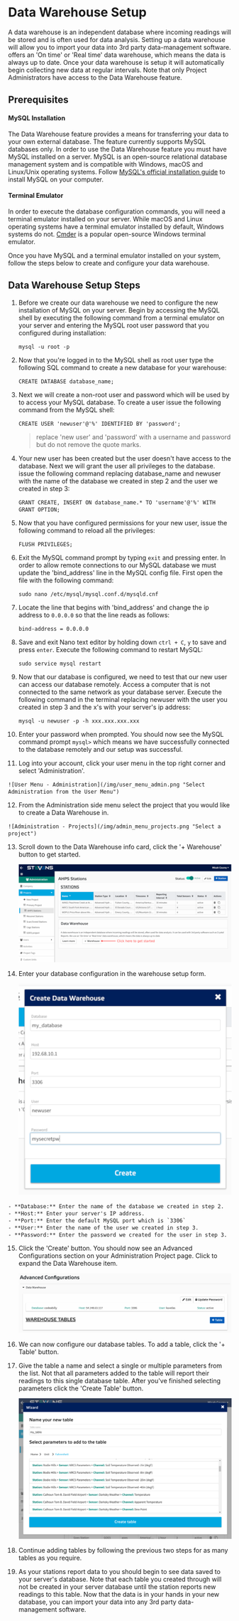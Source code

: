 # Data Warehouse Setup

A data warehouse is an independent database where incoming readings will be stored and is often used for data analysis. Setting up a data warehouse will allow you to import your data into 3rd party data-management software. <span class="app-name"></span> offers an 'On time' or 'Real time' data warehouse, which means the data is always up to date. Once your data warehouse is setup it will automatically begin collecting new data at regular intervals. Note that only Project Administrators have access to the Data Warehouse feature.

## Prerequisites

#### MySQL Installation

The Data Warehouse feature provides a means for transferring your data to your own external database. The feature currently supports MySQL databases only. In order to use the Data Warehouse feature you must have MySQL installed on a server. MySQL is an open-source relational database management system and is compatible with Windows, macOS and Linux/Unix operating systems. Follow <a href="https://dev.mysql.com/doc/refman/5.7/en/installing.html" target="_blank">MySQL's official installation guide</a> to install MySQL on your computer. 

#### Terminal Emulator

In order to execute the database configuration commands, you will need a terminal emulator installed on your server. While macOS and Linux operating systems have a terminal emulator installed by default, Windows systems do not. <a href="https://dev.mysql.com/doc/refman/5.7/en/installing.html" target="_blank">Cmder</a> is a popular open-source Windows terminal emulator. 

Once you have MySQL and a terminal emulator installed on your system, follow the steps below to create and configure your data warehouse.


## Data Warehouse Setup Steps

1.  Before we create our data warehouse we need to configure the new installation of MySQL on your server. Begin by accessing the MySQL shell by executing the following command from a terminal emulator on your server and entering the MySQL root user password that you configured during installation:

        mysql -u root -p
  
2.  Now that you're logged in to the MySQL shell as root user type the following SQL command to create a new database for your warehouse:

        CREATE DATABASE database_name;

3.  Next we will create a non-root user and password which will be used by <span class="app-name"></span> to access your MySQL database. To create a user issue the following command from the MySQL shell:

        CREATE USER 'newuser'@'%' IDENTIFIED BY 'password';

    > replace 'new user' and 'password' with a username and password but do not remove the quote marks.

4.  Your new user has been created but the user doesn't have access to the database. Next we will grant the user all privileges to the database. issue the following command replacing database_name and newuser with the name of the database we created in step 2 and the user we created in step 3:

        GRANT CREATE, INSERT ON database_name.* TO 'username'@'%' WITH GRANT OPTION;

5.  Now that you have configured permissions for your new user, issue the following command to reload all the privileges:

        FLUSH PRIVILEGES;

6.  Exit the MySQL command prompt by typing `exit` and pressing enter. In order to allow remote connections to our MySQL database we must update the 'bind_address' line in the MySQL config file. First open the file with the following command:

        sudo nano /etc/mysql/mysql.conf.d/mysqld.cnf

7.  Locate the line that begins with 'bind_address' and change the ip address to `0.0.0.0` so that the line reads as follows:

        bind-address = 0.0.0.0

8.  Save and exit Nano text editor by holding down `ctrl + C`, `y` to save and press `enter`. Execute the following command to restart MySQL:

        sudo service mysql restart

9.  Now that our database is configured, we need to test that our new user can access our database remotely. Access a computer that is not connected to the same network as your database server. Execute the following command in the terminal replacing newuser with the user you created in step 3 and the x's with your server's ip address:

        mysql -u newuser -p -h xxx.xxx.xxx.xxx

10.  Enter your password when prompted. You should now see the MySQL command prompt `mysql>` which means we have successfully connected to the database remotely and our setup was successful.

11.  Log into your <span class="app-name"></span> account, click your user menu in the top right corner and select 'Administration'.
    
    ![User Menu - Administration](/img/user_menu_admin.png "Select Administration from the User Menu")

12.  From the Administration side menu select the project that you would like to create a Data Warehouse in.

    ![Administration - Projects](/img/admin_menu_projects.png "Select a project")

13.  Scroll down to the Data Warehouse info card, click the '+ Warehouse' button to get started.

        ![Administration - Project Page](/img/admin_project_page.png "Click the '+ Warehouse' button")

14.  Enter your database configuration in the warehouse setup form.

        ![Administration - Create Warehouse Form](/img/create_warehouse_form.png "Fill in your database details") 

    - **Database:** Enter the name of the database we created in step 2.
    - **Host:** Enter your server's IP address.
    - **Port:** Enter the default MySQL port which is `3306`
    - **User:** Enter the name of the user we created in step 3.
    - **Password:** Enter the password we created for the user in step 3.

15.  Click the 'Create' button. You should now see an Advanced Configurations section on your Administration Project page. Click to expand the Data Warehouse item.

        ![Administration - Advanced Configuration](/img/warehouse_advanced_config.png "Click to expand the Data Warehouse item") 

16. We can now configure our database tables. To add a table, click the '+ Table' button.

17. Give the table a name and select a single or multiple parameters from the list. Not that all parameters added to the table will report their readings to this single database table. After you've finished selecting parameters click the 'Create Table' button.

    ![Create Warehouse Table Form](/img/create_warehouse_table.png "Configure your warehouse table")

18. Continue adding tables by following the previous two steps for as many tables as you require.

19. As your stations report data to <span class="app-name"></span> you should begin to see data saved to your server's database. Note that each table you created through <span class="app-name"></span> will not be created in your server database until the station reports new readings to this table. Now that the data is in your hands in your new database, you can import your data into any 3rd party data-management software.
  
